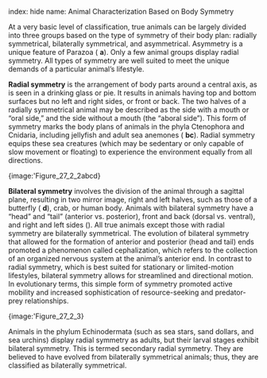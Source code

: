 index: hide
name: Animal Characterization Based on Body Symmetry

At a very basic level of classification, true animals can be largely divided into three groups based on the type of symmetry of their body plan: radially symmetrical, bilaterally symmetrical, and asymmetrical. Asymmetry is a unique feature of Parazoa ( **a**). Only a few animal groups display radial symmetry. All types of symmetry are well suited to meet the unique demands of a particular animal’s lifestyle.

 **Radial symmetry** is the arrangement of body parts around a central axis, as is seen in a drinking glass or pie. It results in animals having top and bottom surfaces but no left and right sides, or front or back. The two halves of a radially symmetrical animal may be described as the side with a mouth or “oral side,” and the side without a mouth (the “aboral side”). This form of symmetry marks the body plans of animals in the phyla Ctenophora and Cnidaria, including jellyfish and adult sea anemones ( **bc**). Radial symmetry equips these sea creatures (which may be sedentary or only capable of slow movement or floating) to experience the environment equally from all directions.


{image:'Figure_27_2_2abcd}
        

 **Bilateral symmetry** involves the division of the animal through a sagittal plane, resulting in two mirror image, right and left halves, such as those of a butterfly ( **d**), crab, or human body. Animals with bilateral symmetry have a “head” and “tail” (anterior vs. posterior), front and back (dorsal vs. ventral), and right and left sides (). All true animals except those with radial symmetry are bilaterally symmetrical. The evolution of bilateral symmetry that allowed for the formation of anterior and posterior (head and tail) ends promoted a phenomenon called cephalization, which refers to the collection of an organized nervous system at the animal’s anterior end. In contrast to radial symmetry, which is best suited for stationary or limited-motion lifestyles, bilateral symmetry allows for streamlined and directional motion. In evolutionary terms, this simple form of symmetry promoted active mobility and increased sophistication of resource-seeking and predator-prey relationships.


{image:'Figure_27_2_3}
        

Animals in the phylum Echinodermata (such as sea stars, sand dollars, and sea urchins) display radial symmetry as adults, but their larval stages exhibit bilateral symmetry. This is termed secondary radial symmetry. They are believed to have evolved from bilaterally symmetrical animals; thus, they are classified as bilaterally symmetrical.
